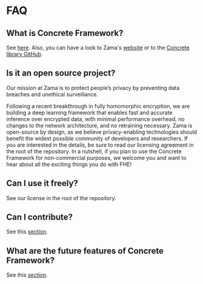 # FAQ

## What is **Concrete Framework**?

See [here](../basics/intro.md). Also, you can have a look to Zama's [website](https://zama.ai) or to the [Concrete library GitHub](https://github.com/zama-ai/concrete).

## Is it an open source project?

Our mission at Zama is to protect people’s privacy by preventing data breaches and unethical surveillance.

Following a recent breakthrough in fully homomorphic encryption, we are building a deep learning framework that enables fast and accurate inference over encrypted data, with minimal performance overhead, no changes to the network architecture, and no retraining necessary. Zama is open-source by design, as we believe privacy-enabling technologies should benefit the widest possible community of developers and researchers. If you are interested in the details, be sure to read our licensing agreement in the root of the repository. In a nutshell, if you plan to use the Concrete Framework for non-commercial purposes, we welcome you and want to hear about all the exciting things you do with FHE!

## Can I use it freely?

See our license in the root of the repository.

## Can I contribute?

See this [section](../../dev/howto/contributing.md).

## What are the future features of **Concrete Framework**?

See this [section](../explanation/future_features.md).


